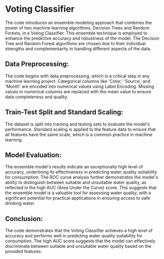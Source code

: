 # Voting Classifier
The code introduces an ensemble modeling approach that combines the power of two machine learning algorithms, Decision Trees and Random Forests, in a Voting Classifier. This ensemble technique is employed to enhance the predictive accuracy and robustness of the model. The Decision Tree and Random Forest algorithms are chosen due to their individual strengths and complementarity in handling different aspects of the data.

## Data Preprocessing:
The code begins with data preprocessing, which is a critical step in any machine learning project. Categorical columns like 'Color,' 'Source,' and 'Month' are encoded into numerical values using Label Encoding. Missing values in numerical columns are replaced with the mean value to ensure data completeness and quality.

## Train-Test Split and Standard Scaling:
The dataset is split into training and testing sets to evaluate the model's performance. Standard scaling is applied to the feature data to ensure that all features have the same scale, which is a common practice in machine learning.

## Model Evaluation:
The ensemble model's results indicate an exceptionally high level of accuracy, underlining its effectiveness in predicting water quality suitability for consumption. The ROC curve analysis further demonstrates the model's ability to distinguish between suitable and unsuitable water quality, as reflected in the high AUC (Area Under the Curve) score. This suggests that the ensemble model is a valuable tool for assessing water quality, with a significant potential for practical applications in ensuring access to safe drinking water.

## Conclusion:
The code demonstrates that the Voting Classifier achieves a high level of accuracy and performs well in predicting water quality suitability for consumption. The high AUC score suggests that the model can effectively discriminate between suitable and unsuitable water quality based on the provided features.
